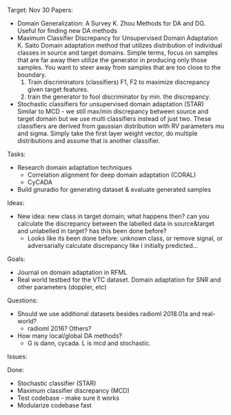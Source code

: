 Target: Nov 30
Papers:
+ Domain Generalization: A Survey K. Zhou
  Methods for DA and DG. Useful for finding new DA methods
+ Maximum Classifier Discrepancy for Unsupervised Domain Adaptation K. Saito
  Domain adaptation method that utilizes distribution of individual classes
  in source and target domains. Simple terms, focus on samples that are far
  away then utilize the generator in producing only those samples. You want to
  steer away from samples that are too close to the boundary.
    1. Train discriminators (classifiers) F1, F2 to maximize discrepancy given
       target features.
    2. train the generator to fool discriminator by min. the discrepancy.
+ Stochastic classifiers for unsupervised domain adaptation (STAR) 
  Similar to MCD - we still max/min discrepancy between source and target domain
  but we use multi classifiers instead of just two. These classifiers are
  derived from gaussian distribution with RV parameters mu and sigma. Simply
  take the first layer weight vector, do multiple distributions and assume that
  is another classifier.


Tasks:
+ Research domain adaptation techniques
    + Correlation alignment for deep domain adaptation (CORAL)
    + CyCADA
+ Build gnuradio for generating dataset & evaluate generated samples


Ideas:
+ New idea: new class in target domain; what happens then? can you calculate the
  discrepancy between the labelled data in source&target and unlabelled in
  target? has this been done before?
  + Looks like its been done before: unknown class, or remove signal, or
    adversarially calculate discrepancy like I initially predicted...


Goals:
+ Journal on domain adaptation in RFML
+ Real world testbed for the VTC dataset. Domain adaptation for SNR and other
  parameters (doppler, etc)


Questions:
+ Should we use additional datasets besides radioml 2018.01a and real-world?
    + radioml 2016? Others?
+ How many local/global DA methods?
    + G is dann, cycada. L is mcd and stochastic.


Issues:


Done:
+ Stochastic classifier (STAR)
+ Maximum classifier discrepancy (MCD)
+ Test codebase - make sure it works
+ Modularize codebase fast
